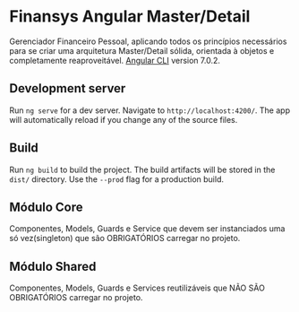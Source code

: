 # Finansys Angular Master/Detail

Gerenciador Financeiro Pessoal, aplicando todos os princípios necessários para se criar uma arquitetura Master/Detail sólida, orientada à objetos e completamente reaproveitável.
[Angular CLI](https://github.com/angular/angular-cli) version 7.0.2.

## Development server

Run `ng serve` for a dev server. Navigate to `http://localhost:4200/`. The app will automatically reload if you change any of the source files.

## Build

Run `ng build` to build the project. The build artifacts will be stored in the `dist/` directory. Use the `--prod` flag for a production build.

## Módulo Core

Componentes, Models, Guards e Service que devem ser instanciados uma só vez(singleton) que são OBRIGATÓRIOS carregar no projeto.

## Módulo Shared

Componentes, Models, Guards e Services reutilizáveis que NÃO SÃO OBRIGATÓRIOS carregar no projeto.